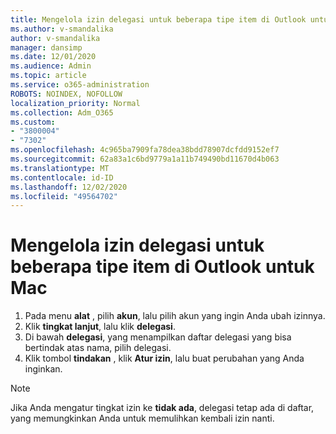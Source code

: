 ```yaml
---
title: Mengelola izin delegasi untuk beberapa tipe item di Outlook untuk Mac
ms.author: v-smandalika
author: v-smandalika
manager: dansimp
ms.date: 12/01/2020
ms.audience: Admin
ms.topic: article
ms.service: o365-administration
ROBOTS: NOINDEX, NOFOLLOW
localization_priority: Normal
ms.collection: Adm_O365
ms.custom:
- "3800004"
- "7302"
ms.openlocfilehash: 4c965ba7909fa78dea38bdd78907dcfdd9152ef7
ms.sourcegitcommit: 62a83a1c6bd9779a1a11b749490bd11670d4b063
ms.translationtype: MT
ms.contentlocale: id-ID
ms.lasthandoff: 12/02/2020
ms.locfileid: "49564702"
---
```

# <a name="manage-delegate-permissions-for-multiple-item-types-in-outlook-for-mac"></a>Mengelola izin delegasi untuk beberapa tipe item di Outlook untuk Mac

1. Pada menu **alat** , pilih **akun**, lalu pilih akun yang ingin Anda ubah izinnya.
2. Klik **tingkat lanjut**, lalu klik **delegasi**.
3. Di bawah **delegasi**, yang menampilkan daftar delegasi yang bisa bertindak atas nama, pilih delegasi.
4. Klik tombol **tindakan** , klik **Atur izin**, lalu buat perubahan yang Anda inginkan.

> [!NOTE]
> Jika Anda mengatur tingkat izin ke **tidak ada**, delegasi tetap ada di daftar, yang memungkinkan Anda untuk memulihkan kembali izin nanti.
